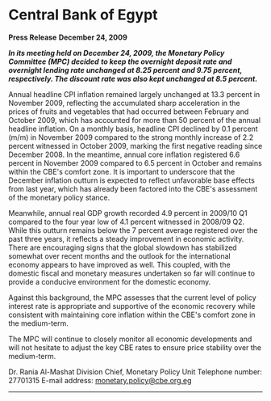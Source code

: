 # Central Bank of Egypt

**Press Release**
**December 24, 2009**

**_In its meeting held on December 24, 2009, the Monetary Policy Committee (MPC) decided_**
**_to keep the overnight deposit rate and overnight lending rate unchanged at 8.25 percent_**
**_and 9.75 percent, respectively. The discount rate was also kept unchanged at 8.5 percent._**

Annual headline CPI inflation remained largely unchanged at 13.3 percent in November
2009, reflecting the accumulated sharp acceleration in the prices of fruits and vegetables that
had occurred between February and October 2009, which has accounted for more than 50
percent of the annual headline inflation. On a monthly basis, headline CPI declined by 0.1
percent (m/m) in November 2009 compared to the strong monthly increase of 2.2 percent
witnessed in October 2009, marking the first negative reading since December 2008. In the
meantime, annual core inflation registered 6.6 percent in November 2009 compared to 6.5
percent in October and remains within the CBE's comfort zone. It is important to underscore
that the December inflation outturn is expected to reflect unfavorable base effects from last
year, which has already been factored into the CBE's assessment of the monetary policy
stance.

Meanwhile, annual real GDP growth recorded 4.9 percent in 2009/10 Q1 compared to the
four year low of 4.1 percent witnessed in 2008/09 Q2. While this outturn remains below the 7
percent average registered over the past three years, it reflects a steady improvement in
economic activity. There are encouraging signs that the global slowdown has stabilized
somewhat over recent months and the outlook for the international economy appears to have
improved as well. This coupled, with the domestic fiscal and monetary measures undertaken
so far will continue to provide a conducive environment for the domestic economy.

Against this background, the MPC assesses that the current level of policy interest rate is
appropriate and supportive of the economic recovery while consistent with maintaining core
inflation within the CBE's comfort zone in the medium-term.

The MPC will continue to closely monitor all economic developments and will not hesitate to
adjust the key CBE rates to ensure price stability over the medium-term.

Dr. Rania Al-Mashat
Division Chief, Monetary Policy Unit
Telephone number: 27701315
E-mail address: monetary.policy@cbe.org.eg


-----

